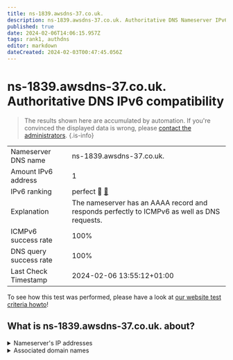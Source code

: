 ```yaml
---
title: ns-1839.awsdns-37.co.uk.
description: ns-1839.awsdns-37.co.uk. Authoritative DNS Nameserver IPv6 compatibility
published: true
date: 2024-02-06T14:06:15.957Z
tags: rank1, authdns
editor: markdown
dateCreated: 2024-02-03T00:47:45.056Z
---
```


# ns-1839.awsdns-37.co.uk. Authoritative DNS IPv6 compatibility

> The results shown here are accumulated by automation. If you're convinced the displayed data is wrong, please [contact the administrators](/howto/chat). 
{.is-info}




|   |   |
| - | - |
| Nameserver DNS name | ns-1839.awsdns-37.co.uk.
| Amount IPv6 address | 1
| IPv6 ranking | perfect :1st_place_medal: [🔗](/howto/ranking) |
| Explanation | The nameserver has an AAAA record and responds perfectly to ICMPv6 as well as DNS requests. |
| ICMPv6 success rate | 100%|
| DNS query success rate | 100% |
| Last Check Timestamp | 2024-02-06 13:55:12+01:00 |

To see how this test was performed, please have a look at [our website test criteria howto](/howto/testcriteria/authdns)!


## What is ns-1839.awsdns-37.co.uk. about?




<details>
<summary>Nameserver's IP addresses</summary>

2600:9000:5307:2f00::1

</details>



<details>
<summary>Associated domain names</summary>

babbel.com

</details>
